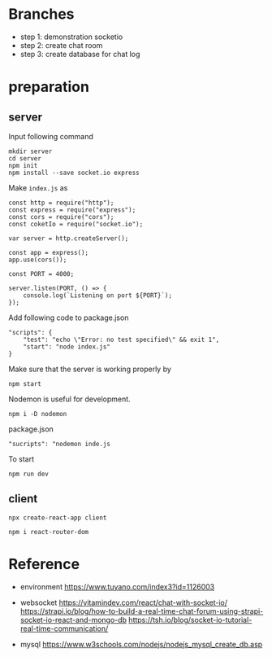 # Branches

- step 1: demonstration socketio
- step 2: create chat room
- step 3: create database for chat log

# preparation

## server

Input following command

```
mkdir server
cd server
npm init
npm install --save socket.io express
```

Make `index.js` as

```
const http = require("http");
const express = require("express");
const cors = require("cors");
const coketIo = require("socket.io");

var server = http.createServer();

const app = express();
app.use(cors());

const PORT = 4000;

server.listen(PORT, () => {
    console.log(`Listening on port ${PORT}`);
});
```

Add following code to package.json

```
"scripts": {
    "test": "echo \"Error: no test specified\" && exit 1",
    "start": "node index.js"
}
```

Make sure that the server is working properly by

```
npm start
```

Nodemon is useful for development.

```
npm i -D nodemon
```

package.json

```
"sucripts": "nodemon inde.js
```

To start

```
npm run dev
```

## client

```
npx create-react-app client
```

```
npm i react-router-dom
```

# Reference

- environment
  https://www.tuyano.com/index3?id=1126003

- websocket
  https://vitamindev.com/react/chat-with-socket-io/
  https://strapi.io/blog/how-to-build-a-real-time-chat-forum-using-strapi-socket-io-react-and-mongo-db
  https://tsh.io/blog/socket-io-tutorial-real-time-communication/

- mysql
  https://www.w3schools.com/nodejs/nodejs_mysql_create_db.asp

